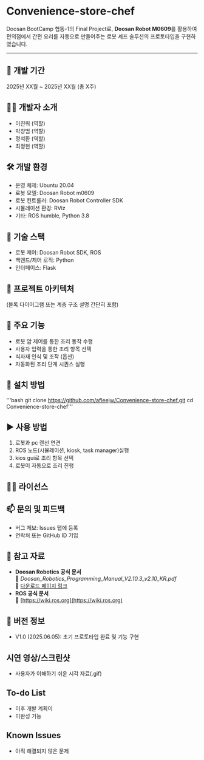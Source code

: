 # Convenience-store-chef

Doosan BootCamp 협동-1의 Final Project로, **Doosan Robot M0609**를 활용하여 편의점에서 간편 요리를 자동으로 만들어주는 로봇 셰프 솔루션의 프로토타입을 구현하였습니다.

---

## 📅 개발 기간
2025년 XX월 ~ 2025년 XX월 (총 X주)

## 👨‍💻 개발자 소개
- 이진워 (역할)
- 박창범 (역할)
- 정석환 (역할)
- 최정현 (역할)

## 🛠 개발 환경
- 운영 체제: Ubuntu 20.04
- 로봇 모델: Doosan Robot m0609
- 로봇 컨트롤러: Doosan Robot Controller SDK
- 시뮬레이션 환경: RViz
- 기타: ROS humble, Python 3.8

## 🔧 기술 스택
- 로봇 제어: Doosan Robot SDK, ROS
- 백엔드/제어 로직: Python
- 인터페이스: Flask

## 🧱 프로젝트 아키텍처
(블록 다이어그램 또는 계층 구조 설명 간단히 포함)

## 🚀 주요 기능
- 로봇 암 제어를 통한 조리 동작 수행
- 사용자 입력을 통한 조리 항목 선택
- 식자재 인식 및 조작 (옵션)
- 자동화된 조리 단계 시퀀스 실행

## 🧩 설치 방법
'''bash
git clone https://github.com/afleejw/Convenience-store-chef.git
cd Convenience-store-chef'''

## ▶️ 사용 방법
1. 로봇과 pc 랜선 연견
2. ROS 노드(시뮬레이션, kiosk, task manager)실행
4. kios gui로 조리 항목 선택
5. 로봇이 자동으로 조리 진행

## 🧑‍⚖️ 라이선스


## 📫 문의 및 피드백
- 버그 제보: Issues 탭에 등록
- 연락처 또는 GitHub ID 기입

## 📌 참고 자료
- **Doosan Robotics 공식 문서**  
  📄 *Doosan_Robotics_Programming_Manual_V2.10.3_v2.10_KR.pdf*  
  🔗 [다운로드 페이지 링크](https://robotlab.doosanrobotics.com/ko/board/Resources/Manual)
- **ROS 공식 문서**  
  🔗 [https://wiki.ros.org](https://wiki.ros.org)

## 🧾 버전 정보
- V1.0 (2025.06.05): 초기 프로토타입 완료 및 기능 구현

## 시연 영상/스크린샷
- 사용자가 이해하기 쉬운 시각 자료(.gif)

## To-do List
- 이후 개발 계획이
- 미완성 기능

## Known Issues
- 아직 해결되지 않은 문제

